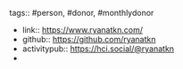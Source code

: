 tags:: #person, #donor, #monthlydonor

- link:: https://www.ryanatkn.com/
- github:: https://github.com/ryanatkn
- activitypub:: https://hci.social/@ryanatkn
-